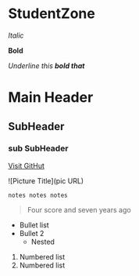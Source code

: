 # StudentZone

_Italic_

**Bold**

_Underline this **bold that**_

# Main Header
## SubHeader
### sub SubHeader

[Visit GitHut](http://github.com)

![Picture Title](pic URL)


```
notes notes notes
```

> Four score and seven years ago

- Bullet list
- Bullet 2
    - Nested
    
1. Numbered list
2. Numbered list
